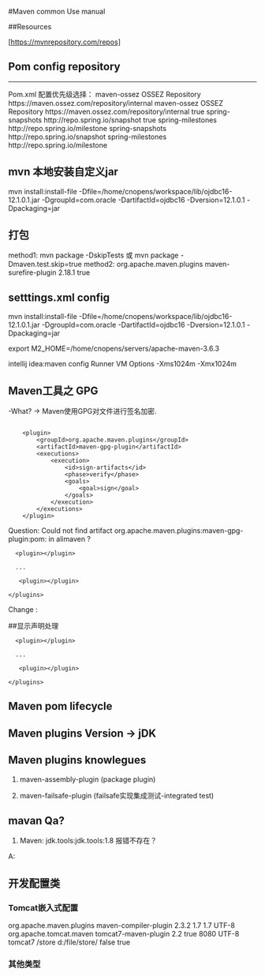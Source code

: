 #Maven common Use manual

##Resources

[https://mvnrepository.com/repos]

## Pom config repository

---
<p>
Pom.xml 配置优先级选择：
<repositories>
        <repository>
            <id>maven-ossez</id>
            <name>OSSEZ Repository</name>
            <url>https://maven.ossez.com/repository/internal</url>
        </repository>
</repositories>
<pluginRepositories>
        <pluginRepository>
            <id>maven-ossez</id>
            <name>OSSEZ Repository</name>
            <url>https://maven.ossez.com/repository/internal</url>
            <snapshots>
                <enabled>true</enabled>
            </snapshots>
        </pluginRepository>
</pluginRepositories>

<repositories>
        <repository>
            <id>spring-snapshots</id>
            <url>http://repo.spring.io/snapshot</url>
            <snapshots><enabled>true</enabled></snapshots>
        </repository>
        <repository>
            <id>spring-milestones</id>
            <url>http://repo.spring.io/milestone</url>
        </repository>
    </repositories>
    <pluginRepositories>
        <pluginRepository>
            <id>spring-snapshots</id>
            <url>http://repo.spring.io/snapshot</url>
        </pluginRepository>
        <pluginRepository>
            <id>spring-milestones</id>
            <url>http://repo.spring.io/milestone</url>
        </pluginRepository>
    </pluginRepositories>

</p>


## mvn 本地安装自定义jar
mvn install:install-file -Dfile=/home/cnopens/workspace/lib/ojdbc16-12.1.0.1.jar -DgroupId=com.oracle -DartifactId=ojdbc16 -Dversion=12.1.0.1 -Dpackaging=jar

## 打包

method1:
mvn package -DskipTests 或 mvn package -Dmaven.test.skip=true
method2:
<plugin>
<groupId>org.apache.maven.plugins</groupId>
<artifactId>maven-surefire-plugin</artifactId>
<version>2.18.1</version>
  <configuration>
  <skipTests>true</skipTests>
  </configuration>
</v-container>
</plugin>



## setttings.xml config

mvn install:install-file -Dfile=/home/cnopens/workspace/lib/ojdbc16-12.1.0.1.jar -DgroupId=com.oracle -DartifactId=ojdbc16 -Dversion=12.1.0.1 -Dpackaging=jar

export M2_HOME=/home/cnopens/servers/apache-maven-3.6.3

intellij idea:maven config
Runner VM Options -Xms1024m -Xmx1024m



## Maven工具之 GPG

-What? -> Maven使用GPG对文件进行签名加密.
~~~

    <plugin>
        <groupId>org.apache.maven.plugins</groupId>
        <artifactId>maven-gpg-plugin</artifactId>
        <executions>
            <execution>
                <id>sign-artifacts</id>
                <phase>verify</phase>
                <goals>
                    <goal>sign</goal>
                </goals>
            </execution>
        </executions>
    </plugin>

~~~

Question: Could not find artifact org.apache.maven.plugins:maven-gpg-plugin:pom: in alimaven ?

<build>
   <plugins>

      <plugin></plugin>

      ...

       <plugin></plugin>

    </plugins>

</build>

Change : 

<build>
   <pluginManagement> ##显示声明处理
   <plugins>

      <plugin></plugin>

      ...

       <plugin></plugin>

    </plugins> 
</pluginManagement>
</build>

## Maven pom lifecycle


## Maven plugins Version -> jDK




## Maven plugins knowlegues

1. maven-assembly-plugin (package plugin)

2. maven-failsafe-plugin (failsafe实现集成测试-integrated test)


## mavan Qa?

1. Maven: jdk.tools:jdk.tools:1.8 报错不存在？

A:




## 开发配置类

### Tomcat嵌入式配置
<plugins>
    <!-- 指定jdk1.7编译，否则maven update 可能调整jdk -->
    <plugin>
        <groupId>org.apache.maven.plugins</groupId>
        <artifactId>maven-compiler-plugin</artifactId>
        <version>2.3.2</version>
        <configuration>
            <source>1.7</source>
            <target>1.7</target>
            <encoding>UTF-8</encoding>
        </configuration>
    </plugin>
    <!-- tomcat7插件。使用方式：tomcat7:run -->
    <plugin>
        <groupId>org.apache.tomcat.maven</groupId>
        <artifactId>tomcat7-maven-plugin</artifactId>
        <version>2.2</version>
        <configuration>
            <update>true</update>
            <port>8080</port>
            <uriEncoding>UTF-8</uriEncoding>
            <server>tomcat7</server>
            <!-- tomcat虚拟映射路径 -->
            <staticContextPath>/store</staticContextPath>
            <staticContextDocbase>d:/file/store/</staticContextDocbase>
            <contextReloadable>false</contextReloadable>
            <useTestClasspath>true</useTestClasspath>
        </configuration>
    </plugin>
</plugins>

### 其他类型
